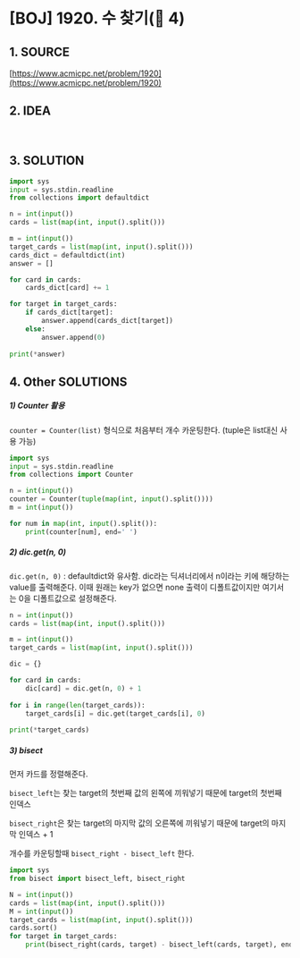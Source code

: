 # [BOJ] 1920. 수 찾기(🥈 4)

## 1. SOURCE

[https://www.acmicpc.net/problem/1920](https://www.acmicpc.net/problem/1920)

## 2. IDEA



<BR>

## 3. SOLUTION

```python
import sys
input = sys.stdin.readline
from collections import defaultdict

n = int(input())
cards = list(map(int, input().split()))

m = int(input())
target_cards = list(map(int, input().split()))
cards_dict = defaultdict(int)
answer = []

for card in cards:
	cards_dict[card] += 1

for target in target_cards:
	if cards_dict[target]:
		answer.append(cards_dict[target])
	else:
		answer.append(0)
  
print(*answer)
```

## 4. Other SOLUTIONS

##### 1) Counter 활용

`counter = Counter(list)` 형식으로 처음부터 개수 카운팅한다. (tuple은 list대신 사용 가능)

```python
import sys
input = sys.stdin.readline
from collections import Counter

n = int(input())
counter = Counter(tuple(map(int, input().split())))
m = int(input())

for num in map(int, input().split()):
	print(counter[num], end=' ')
```

##### 2) dic.get(n, 0)

`dic.get(n, 0)` : defaultdict와 유사함. dic라는 딕셔너리에서 n이라는 키에 해당하는 value를 출력해준다. 이때 원래는 key가 없으면 none 출력이 디폴트값이지만 여기서는 0을 디폴트값으로 설정해준다.

```python
n = int(input())
cards = list(map(int, input().split()))

m = int(input())
target_cards = list(map(int, input().split()))

dic = {}

for card in cards:
    dic[card] = dic.get(n, 0) + 1
        
for i in range(len(target_cards)):
    target_cards[i] = dic.get(target_cards[i], 0)
    
print(*target_cards)
```

##### 3) bisect

먼저 카드를 정렬해준다.

`bisect_left`는 찾는 target의 첫번째 값의 왼쪽에 끼워넣기 때문에 target의 첫번째 인덱스

`bisect_right`은 찾는 target의 마지막 값의 오른쪽에 끼워넣기 때문에 target의 마지막 인덱스 + 1

개수를 카운팅할때 `bisect_right - bisect_left` 한다.

```python
import sys
from bisect import bisect_left, bisect_right

N = int(input())
cards = list(map(int, input().split()))
M = int(input())
target_cards = list(map(int, input().split()))
cards.sort()
for target in target_cards:
    print(bisect_right(cards, target) - bisect_left(cards, target), end=' ')
```

